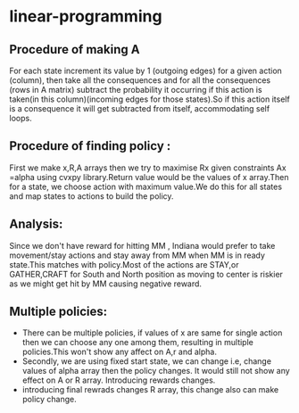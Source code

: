 # linear-programming

## Procedure of making A

For each state increment its value by 1 (outgoing edges) for a given action (column), then take all the consequences and for all the consequences (rows in A matrix) subtract the probability it occurring if this action is taken(in this column)(incoming edges for those states).So if this action itself is a consequence it will get subtracted from itself, accommodating self loops.

## Procedure of finding policy :
First we make x,R,A arrays then we try to maximise Rx given constraints Ax =alpha using cvxpy library.Return value would be the values of x array.Then for a state, we choose action with maximum value.We do this for all states and map states to actions to build the policy.


## Analysis:
Since we don't have reward for hitting MM , Indiana would prefer to take movement/stay actions and stay away from MM when MM is in ready state.This matches with policy.Most of the actions are STAY,or GATHER,CRAFT for South and North position as moving to center is riskier as we might get hit by MM causing negative reward.

## Multiple policies:
* There can be multiple policies, if values of x are same for single action then we can choose any one among them, resulting in multiple policies.This won't show any affect on A,r and alpha.
* Secondly, we are using fixed start state, we can change i.e, change values of alpha array then the policy changes. It would still not show any effect on A or R array. Introducing rewards changes.
* introducing final rewrads changes R array, this change also can make policy change.
